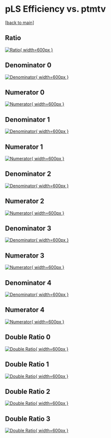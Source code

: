 # pLS Efficiency vs. ptmtv

[[back to main](./)]



## Ratio

[![Ratio](../mtv/var/pLS_base_11_0_eff_ptmtv.png){ width=600px }](../mtv/var/pLS_base_11_0_eff_ptmtv.pdf)

## Denominator 0

[![Denominator](../mtv/den/pLS_base_11_0_eff_ptmtv_den0.png){ width=600px }](../mtv/den/pLS_base_11_0_eff_ptmtv_den0.pdf)

## Numerator 0

[![Numerator](../mtv/num/pLS_base_11_0_eff_ptmtv_num0.png){ width=600px }](../mtv/num/pLS_base_11_0_eff_ptmtv_num0.pdf)

## Denominator 1

[![Denominator](../mtv/den/pLS_base_11_0_eff_ptmtv_den1.png){ width=600px }](../mtv/den/pLS_base_11_0_eff_ptmtv_den1.pdf)

## Numerator 1

[![Numerator](../mtv/num/pLS_base_11_0_eff_ptmtv_num1.png){ width=600px }](../mtv/num/pLS_base_11_0_eff_ptmtv_num1.pdf)

## Denominator 2

[![Denominator](../mtv/den/pLS_base_11_0_eff_ptmtv_den2.png){ width=600px }](../mtv/den/pLS_base_11_0_eff_ptmtv_den2.pdf)

## Numerator 2

[![Numerator](../mtv/num/pLS_base_11_0_eff_ptmtv_num2.png){ width=600px }](../mtv/num/pLS_base_11_0_eff_ptmtv_num2.pdf)

## Denominator 3

[![Denominator](../mtv/den/pLS_base_11_0_eff_ptmtv_den3.png){ width=600px }](../mtv/den/pLS_base_11_0_eff_ptmtv_den3.pdf)

## Numerator 3

[![Numerator](../mtv/num/pLS_base_11_0_eff_ptmtv_num3.png){ width=600px }](../mtv/num/pLS_base_11_0_eff_ptmtv_num3.pdf)

## Denominator 4

[![Denominator](../mtv/den/pLS_base_11_0_eff_ptmtv_den4.png){ width=600px }](../mtv/den/pLS_base_11_0_eff_ptmtv_den4.pdf)

## Numerator 4

[![Numerator](../mtv/num/pLS_base_11_0_eff_ptmtv_num4.png){ width=600px }](../mtv/num/pLS_base_11_0_eff_ptmtv_num4.pdf)

## Double Ratio 0

[![Double Ratio](../mtv/ratio/pLS_base_11_0_eff_ptmtv_ratio0.png){ width=600px }](../mtv/ratio/pLS_base_11_0_eff_ptmtv_ratio0.pdf)

## Double Ratio 1

[![Double Ratio](../mtv/ratio/pLS_base_11_0_eff_ptmtv_ratio1.png){ width=600px }](../mtv/ratio/pLS_base_11_0_eff_ptmtv_ratio1.pdf)

## Double Ratio 2

[![Double Ratio](../mtv/ratio/pLS_base_11_0_eff_ptmtv_ratio2.png){ width=600px }](../mtv/ratio/pLS_base_11_0_eff_ptmtv_ratio2.pdf)

## Double Ratio 3

[![Double Ratio](../mtv/ratio/pLS_base_11_0_eff_ptmtv_ratio3.png){ width=600px }](../mtv/ratio/pLS_base_11_0_eff_ptmtv_ratio3.pdf)

